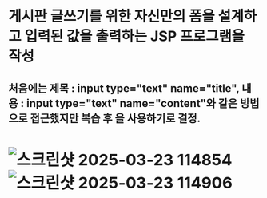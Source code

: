 # 게시판 글쓰기를 위한 자신만의 폼을 설계하고 입력된 값을 출력하는 JSP 프로그램을 작성

## 처음에는 제목 : input type="text" name="title", 내용 : input type="text" name="content"와 같은 방법으로 접근했지만 복습 후 <table>을 사용하기로 결정.
## ![스크린샷 2025-03-23 114854](https://github.com/user-attachments/assets/c0bb1ee9-b206-4c7b-8087-cf839bc57951) ![스크린샷 2025-03-23 114906](https://github.com/user-attachments/assets/e2981e98-dcba-4765-811f-9bd1bb7aaedf)
